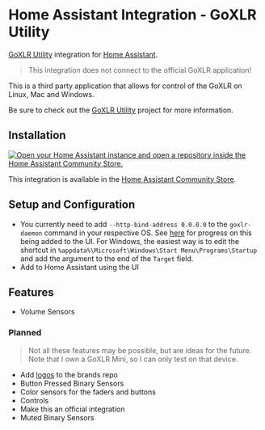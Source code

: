# Home Assistant Integration - GoXLR Utility

[GoXLR Utility](https://github.com/GoXLR-on-Linux/goxlr-utility) integration for [Home Assistant](https://www.home-assistant.io/).

> This integration does not connect to the official GoXLR application!

This is a third party application that allows for control of the GoXLR on Linux, Mac and Windows.

Be sure to check out the [GoXLR Utility](https://github.com/GoXLR-on-Linux/goxlr-utility) project for more information.

## Installation

[![Open your Home Assistant instance and open a repository inside the Home Assistant Community Store.](https://my.home-assistant.io/badges/hacs_repository.svg)](https://my.home-assistant.io/redirect/hacs_repository/?owner=timmo001&repository=homeassistant-integration-goxlr-utility&category=integration)

This integration is available in the [Home Assistant Community Store](https://hacs.xyz/).

## Setup and Configuration

- You currently need to add `--http-bind-address 0.0.0.0` to the `goxlr-daemon` command in your respective OS. See [here](https://github.com/GoXLR-on-Linux/goxlr-utility/issues/64) for progress on this being added to the UI. For Windows, the easiest way is to edit the shortcut in `%appdata%\Microsoft\Windows\Start Menu\Programs\Startup` and add the argument to the end of the `Target` field.
- Add to Home Assistant using the UI

## Features

- Volume Sensors

### Planned

> Not all these features may be possible, but are ideas for the future. Note that I own a GoXLR Mini, so I can only test on that device.

- Add [logos](https://github.com/GoXLR-on-Linux/goxlr-utility/tree/main/daemon/resources) to the brands repo
- Button Pressed Binary Sensors
- Color sensors for the faders and buttons
- Controls
- Make this an official integration
- Muted Binary Sensors
